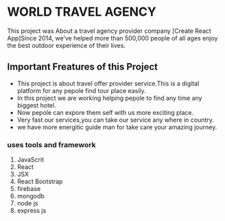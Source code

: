 # WORLD TRAVEL AGENCY

This project was About a travel agency provider company [Create React App]Since 2014, we’ve helped more than 500,000 people of all ages enjoy the best outdoor experience of their lives.

## Important Freatures of this Project

- This project is about travel offer provider service.This is a digital platform for any pepole find tour place easily.
- In this project we are working helping pepole to find any time any biggest hotel.
- Now pepole can expore them self with us more exciting place.
- Very fast our services,you can take our service any where in country.
- we have more energitic guide man for take care your amazing journey.


### uses tools and framework

1. JavaScrit
2. React
3. JSX
4. React Bootstrap
5. firebase
6. mongodb
7. node js
8. express js



